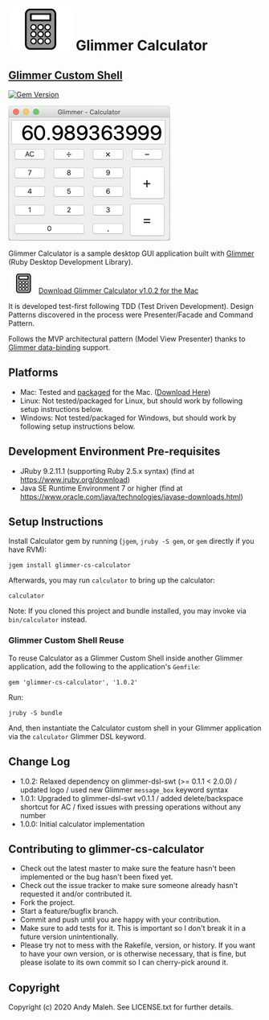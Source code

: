 # <img alt="Glimmer Calculator Icon" src="glimmer-cs-calculator-icon.png" height=85 /> Glimmer Calculator
## [Glimmer Custom Shell](https://github.com/AndyObtiva/glimmer#custom-shell-gem)
[![Gem Version](https://badge.fury.io/rb/glimmer-cs-calculator.svg)](http://badge.fury.io/rb/glimmer-cs-calculator)

![Calculator](glimmer-cs-calculator-screenshot.png)

Glimmer Calculator is a sample desktop GUI application built with [Glimmer](https://github.com/AndyObtiva/glimmer) (Ruby Desktop Development Library).

[<img alt="Glimmer Calculator Icon" src="glimmer-cs-calculator-icon.png" height=40 />Download Glimmer Calculator v1.0.2 for the Mac](https://www.dropbox.com/s/3fwq5cpetr99f45/Glimmer%20Calculator-1.0.2.dmg?dl=1)

It is developed test-first following TDD (Test Driven Development). 
Design Patterns discovered in the process were Presenter/Facade and Command Pattern.

Follows the MVP architectural pattern (Model View Presenter) thanks to [Glimmer data-binding](https://github.com/AndyObtiva/glimmer#data-binding) support.

## Platforms

- Mac: Tested and [packaged](https://github.com/AndyObtiva/glimmer#packaging--distribution) for the Mac. ([Download Here](https://www.dropbox.com/s/3fwq5cpetr99f45/Glimmer%20Calculator-1.0.2.dmg?dl=1))
- Linux: Not tested/packaged for Linux, but should work by following setup instructions below.
- Windows: Not tested/packaged for Windows, but should work by following setup instructions below.

## Development Environment Pre-requisites

- JRuby 9.2.11.1 (supporting Ruby 2.5.x syntax) (find at https://www.jruby.org/download)
- Java SE Runtime Environment 7 or higher (find at https://www.oracle.com/java/technologies/javase-downloads.html)

## Setup Instructions

Install Calculator gem by running (`jgem`, `jruby -S gem`, or `gem` directly if you have RVM):

```
jgem install glimmer-cs-calculator
```

Afterwards, you may run `calculator` to bring up the calculator:

```
calculator
```

Note: If you cloned this project and bundle installed, you may invoke via `bin/calculator` instead. 

### Glimmer Custom Shell Reuse

To reuse Calculator as a Glimmer Custom Shell inside another Glimmer application, add the 
following to the application's `Gemfile`:

```
gem 'glimmer-cs-calculator', '1.0.2'
```

Run:

```
jruby -S bundle
```

And, then instantiate the Calculator custom shell in your Glimmer application via the `calculator` Glimmer DSL keyword.

## Change Log

- 1.0.2: Relaxed dependency on glimmer-dsl-swt (>= 0.1.1 < 2.0.0) / updated logo / used new Glimmer `message_box` keyword syntax
- 1.0.1: Upgraded to glimmer-dsl-swt v0.1.1 / added delete/backspace shortcut for AC / fixed issues with pressing operations without any number
- 1.0.0: Initial calculator implementation

## Contributing to glimmer-cs-calculator
 
* Check out the latest master to make sure the feature hasn't been implemented or the bug hasn't been fixed yet.
* Check out the issue tracker to make sure someone already hasn't requested it and/or contributed it.
* Fork the project.
* Start a feature/bugfix branch.
* Commit and push until you are happy with your contribution.
* Make sure to add tests for it. This is important so I don't break it in a future version unintentionally.
* Please try not to mess with the Rakefile, version, or history. If you want to have your own version, or is otherwise necessary, that is fine, but please isolate to its own commit so I can cherry-pick around it.

## Copyright

Copyright (c) 2020 Andy Maleh. See LICENSE.txt for
further details.
